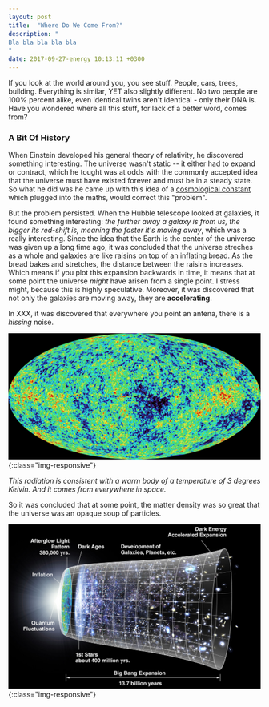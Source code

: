 ```yaml
---
layout: post
title:  "Where Do We Come From?"
description: "
Bla bla bla bla bla 
"
date: 2017-09-27-energy 10:13:11 +0300
---
```

If you look at the world around you, you see stuff. People, cars, trees, building. Everything is similar, YET also slightly different. No two people are 100% percent alike, even identical twins aren't identical - only their DNA is. Have you wondered where all this stuff, for lack of a better word, comes from?
<!-- 
![crowd](/images/crowd.jpg){:class="img-responsive"} -->

### A Bit Of History
When Einstein developed his general theory of relativity, he discovered something interesting. The universe wasn't static -- it either had to expand or contract, which he tought was at odds with the commonly accepted idea that the universe must have existed forever and must be in a steady state. So what he did was he came up with this idea of a [cosmological constant](https://en.wikipedia.org/wiki/Cosmological_constant) which plugged into the maths, would correct this "problem".

But the problem persisted. When the Hubble telescope looked at galaxies, it found something interesting: *the further away a galaxy is from us, the bigger its red-shift is, meaning the faster it's moving away*, which was a really interesting. Since the idea that the Earth is the center of the universe was given up a long time ago, it was concluded that the universe streches as a whole and galaxies are like raisins on top of an inflating bread. As the bread bakes and stretches, the distance between the raisins increases. Which means if you plot this expansion backwards in time, it means that at some point the universe *might* have arisen from a single point. I stress might, because this is highly speculative. Moreover, it was discovered that not only the galaxies are moving away, they are **accelerating**.

In XXX, it was discovered that everywhere you point an antena, there is a *hissing* noise. 

![crowd](/images/wmap.jpg){:class="img-responsive"}

*This radiation is consistent with a warm body of a temperature of 3 degrees Kelvin. And it comes from everywhere in space.*

So it was concluded that at some point, the matter density was so great that the universe was an opaque soup of particles.

![crowd](/images/universe.jpg){:class="img-responsive"}

